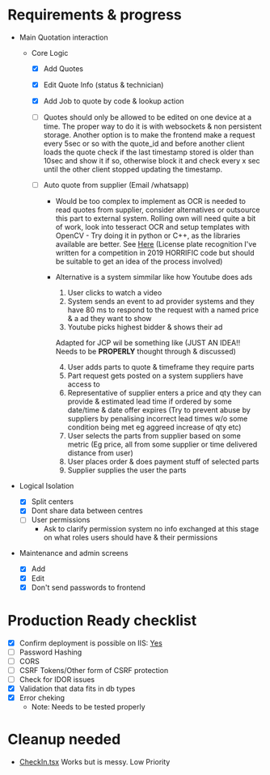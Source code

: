 # Requirements & progress

-   Main Quotation interaction

    -   Core Logic

        -   [x] Add Quotes
        -   [x] Edit Quote Info (status & technician)
        -   [x] Add Job to quote by code & lookup action
        -   [ ] Quotes should only be allowed to be edited on one device at a time. The proper way to do it is with websockets & non persistent storage. Another option is to make the frontend make a request every 5sec or so with the quote_id and before another client loads the quote check if the last timestamp stored is older than 10sec and show it if so, otherwise block it and check every x sec until the other client stopped updating the timestamp.
        -   [ ] Auto quote from supplier (Email /whatsapp)

            -   Would be too complex to implement as OCR is needed to read quotes from supplier, consider alternatives or outsource this part to external system. Rolling own will need quite a bit of work, look into tesseract OCR and setup templates with OpenCV - Try doing it in python or C++, as the libraries available are better. See [Here](https://github.com/SuperUserDone/OpenParkingManager/blob/e7318385dc70db4f56731186e0ab07e3f55d5df5/common/src/ReadLicensePlates.cpp#L45) (License plate recognition I've written for a competition in 2019 HORRIFIC code but should be suitable to get an idea of the process involved)
            -   Alternative is a system simmilar like how Youtube does ads

                1. User clicks to watch a video
                2. System sends an event to ad provider systems and they have 80 ms to respond to the request with a named price & a ad they want to show
                3. Youtube picks highest bidder & shows their ad

                Adapted for JCP wil be something like (JUST AN IDEA!! Needs to be **PROPERLY** thought through & discussed)

                4. User adds parts to quote & timeframe they require parts
                5. Part request gets posted on a system suppliers have access to
                6. Representative of supplier enters a price and qty they can provide & estimated lead time if ordered by some date/time & date offer expires (Try to prevent abuse by suppliers by penalising incorrect lead times w/o some condition being met eg aggreed increase of qty etc)
                7. User selects the parts from supplier based on some metric (Eg price, all from some supplier or time delivered distance from user)
                8. User places order & does payment stuff of selected parts
                9. Supplier supplies the user the parts

-   Logical Isolation
    -   [x] Split centers
    -   [x] Dont share data between centres
    -   [ ] User permissions
        -   Ask to clarify permission system no info exchanged at this stage on what roles users should have & their permissions
-   Maintenance and admin screens
    -   [x] Add
    -   [x] Edit
    -   [x] Don't send passwords to frontend

# Production Ready checklist

-   [x] Confirm deployment is possible on IIS:
        [Yes](https://learn.microsoft.com/en-us/aspnet/core/host-and-deploy/iis/?view=aspnetcore-6.0)
-   [ ] Password Hashing
-   [ ] CORS
-   [ ] CSRF Tokens/Other form of CSRF protection
-   [ ] Check for IDOR issues
-   [x] Validation that data fits in db types
-   [x] Error cheking
    -   Note: Needs to be tested properly

# Cleanup needed

-   [CheckIn.tsx](../../../../../Code/JCP/jcpfrontend/src/routes/CheckIn.tsx) Works but is messy. Low Priority
